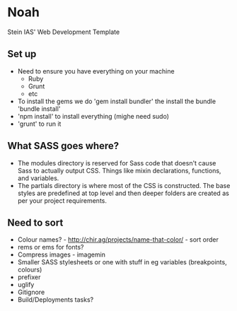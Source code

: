 Noah
====

Stein IAS' Web Development Template

## Set up
- Need to ensure you have everything on your machine
	- Ruby 
	- Grunt
	- etc
- To install the gems we do 'gem install bundler' the install the bundle 'bundle install'
- 'npm install' to install everything (mighe need sudo)
- 'grunt' to run it


## What SASS goes where?
- The modules directory is reserved for Sass code that doesn't cause Sass to actually output CSS. Things like mixin declarations, functions, and variables.
- The partials directory is where most of the CSS is constructed. The base styles are predefined at top level and then deeper folders are created as per your project requirements.

 
## Need to sort
- Colour names? - http://chir.ag/projects/name-that-color/ - sort order
- rems or ems for fonts?
- Compress images - imagemin
- Smaller SASS stylesheets or one with stuff in eg variables (breakpoints, colours)
- prefixer
- uglify
- Gitignore
- Build/Deployments tasks?


